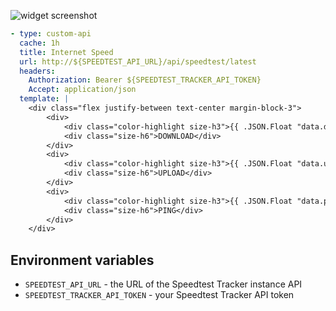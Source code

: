 ![widget screenshot](preview.png)

```yaml
- type: custom-api
  cache: 1h
  title: Internet Speed
  url: http://${SPEEDTEST_API_URL}/api/speedtest/latest
  headers:
    Authorization: Bearer ${SPEEDTEST_TRACKER_API_TOKEN}
    Accept: application/json
  template: |
    <div class="flex justify-between text-center margin-block-3">
        <div>
            <div class="color-highlight size-h3">{{ .JSON.Float "data.download" | printf "%.1f Mbps" }}</div>
            <div class="size-h6">DOWNLOAD</div>
        </div>
        <div>
            <div class="color-highlight size-h3">{{ .JSON.Float "data.upload" | printf "%.1f Mbps" }}</div>
            <div class="size-h6">UPLOAD</div>
        </div>
        <div>
            <div class="color-highlight size-h3">{{ .JSON.Float "data.ping" | printf "%.0f ms" }}</div>
            <div class="size-h6">PING</div>
        </div>
    </div>
```

## Environment variables

- `SPEEDTEST_API_URL` - the URL of the Speedtest Tracker instance API
- `SPEEDTEST_TRACKER_API_TOKEN` - your Speedtest Tracker API token
